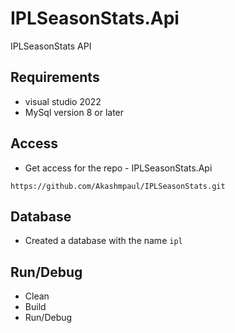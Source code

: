 # IPLSeasonStats.Api

IPLSeasonStats API

## Requirements
* visual studio 2022
* MySql version 8 or later

## Access
* Get access for the repo - IPLSeasonStats.Api
```
https://github.com/Akashmpaul/IPLSeasonStats.git
```

## Database
* Created a database with the name `ipl`


## Run/Debug
* Clean
* Build
* Run/Debug
